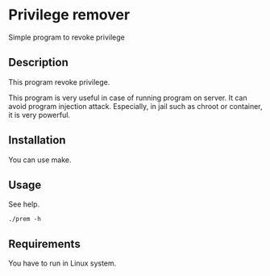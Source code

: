 # Privilege remover

Simple program to revoke privilege

## Description
This program revoke privilege.

This program is very useful in case of running program on server.
It can avoid program injection attack.
Especially, in jail such as chroot or container, it is very powerful.

## Installation
You can use make.

## Usage
See help.
```
./prem -h
```

## Requirements
You have to run in Linux system.
